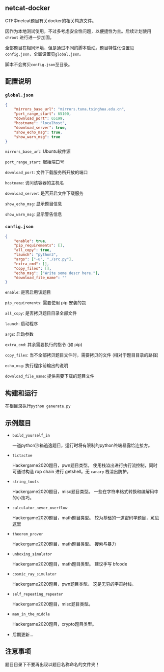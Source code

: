 ## netcat-docker

CTF中netcat题目有关docker的相关构造文件。

因作为本地测试使用，不过多考虑安全性问题，以便捷性为主。后续计划使用 `chroot` 进行进一步加固。

全部题目在相同环境，但是通过不同的脚本启动。题目特性化设置见`config.json`，全局设置见`global.json`。

脚本不会拷贝`config.json`至目录。

## 配置说明

### `global.json`

```json
{
    "mirrors_base_url": "mirrors.tuna.tsinghua.edu.cn",
    "port_range_start": 65100,
    "download_port": 65199,
    "hostname": "localhost",
    "download_server": true,
    "show_echo_msg": true,
    "show_warn_msg": true
}
```

`mirrors_base_url`: Ubuntu软件源

`port_range_start`: 起始端口号

`download_port`: 文件下载服务所开放的端口

`hostname`: 访问该容器的主机名

`download_server`: 是否开启文件下载服务

`show_echo_msg`: 显示题目信息

`show_warn_msg`: 显示警告信息

### `config.json`

```json
{
    "enable": true,
    "pip_requirements": [],
    "all_copy": true,
    "launch": "python3",
    "args": ["-u", "./src.py"],
    "extra_cmd": [],
    "copy_files": [],
    "echo_msg": ["Write some descr here."],
    "download_file_name": ""
}
```

`enable`: 是否启用该题目

`pip_requirements`: 需要使用 pip 安装的包

`all_copy`: 是否拷贝题目目录全部文件

`launch`: 启动程序

`args`: 启动参数

`extra_cmd`: 其余需要执行的指令 (如 pip)

`copy_files`: 当不全部拷贝题目文件时，需要拷贝的文件 (相对于题目目录的路径)

`echo_msg`: 执行程序前输出的说明

`download_file_name`: 提供需要下载的题目文件

## 构建和运行

在根目录执行`python generate.py`

## 示例题目

- `build_yourself_in`

  一道python沙箱逃逸题目，运行时将有限制的python终端暴露给连接方。

- `tictactoe`

  Hackergame2020题目，pwn题目类型。
  使用栈溢出进行执行流控制，同时可通过构造 rop chain 进行 getshell。无 `canary` 栈溢出防护。

- `string_tools`

  Hackergame2020题目，misc题目类型。
  一些在字符串格式转换和编解码中的小技巧。

- `calculator_never_overflow`

  Hackergame2020题目，math题目类型。
  较为基础的一道密码学题目，[可见这里](https://crypto.stackexchange.com/questions/34061/factoring-large-n-given-oracle-to-find-square-roots-modulo-n)

- `theorem_prover`

  Hackergame2020题目，math题目类型。
  搜索与暴力

- `unboxing_simulator`

  Hackergame2020题目，math题目类型。
  建议手写 bfcode

- `cosmic_ray_simulator`

  Hackergame2020题目，pwn题目类型。
  这是无穷的宇宙射线。

- `self_repeating_repeater`

  Hackergame2020题目，misc题目类型。

- `man_in_the_middle`

  Hackergame2020题目，crypto题目类型。

- 后期更新...

## 注意事项

题目目录下不要再出现以题目名称命名的文件夹！
